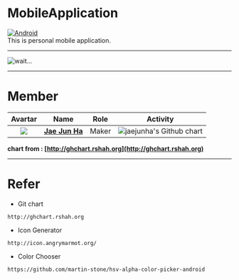 # MobileApplication
[![Android](https://img.shields.io/badge/Java-Android-green.svg)]()  
This is personal mobile application.  

---

<img src="a" alt="wait..."/>  

---
# Member
| Avartar | Name | Role | Activity |
|:--------:|:--------:|:--------:|:--------:|
| <img src="https://avatars1.githubusercontent.com/u/7951335?v=4&s=100"> | <a href = "https://github.com/jaejunha"> **Jae Jun Ha** </a> | Maker | <img src="http://ghchart.rshah.org/jaejunha" alt="jaejunha's Github chart" /> |

 **chart from : [http://ghchart.rshah.org](http://ghchart.rshah.org)**

---
# Refer  
- Git chart  
```
http://ghchart.rshah.org  
```
- Icon Generator
```
http://icon.angrymarmot.org/
```
- Color Chooser
```
https://github.com/martin-stone/hsv-alpha-color-picker-android
```
